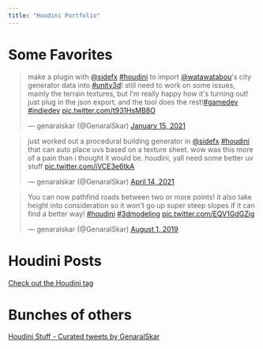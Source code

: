 ```yaml
---
title: "Houdini Portfolio"
---
```

# Some Favorites
<blockquote class="twitter-tweet" data-dnt="true"><p lang="en" dir="ltr">make a plugin with <a href="https://twitter.com/sidefx?ref_src=twsrc%5Etfw">@sidefx</a> <a href="https://twitter.com/hashtag/houdini?src=hash&amp;ref_src=twsrc%5Etfw">#houdini</a> to import <a href="https://twitter.com/watawatabou?ref_src=twsrc%5Etfw">@watawatabou</a>&#39;s city generator data into <a href="https://twitter.com/hashtag/unity3d?src=hash&amp;ref_src=twsrc%5Etfw">#unity3d</a>! still need to work on some issues, mainly the terrain textures, but I&#39;m really happy how it&#39;s turning out! just plug in the json export, and the tool does the rest!<a href="https://twitter.com/hashtag/gamedev?src=hash&amp;ref_src=twsrc%5Etfw">#gamedev</a> <a href="https://twitter.com/hashtag/indiedev?src=hash&amp;ref_src=twsrc%5Etfw">#indiedev</a> <a href="https://t.co/t931HsMB8O">pic.twitter.com/t931HsMB8O</a></p>&mdash; genaralskar (@GenaralSkar) <a href="https://twitter.com/GenaralSkar/status/1349872671903813632?ref_src=twsrc%5Etfw">January 15, 2021</a></blockquote> <script async src="https://platform.twitter.com/widgets.js" charset="utf-8"></script>  

<blockquote class="twitter-tweet" data-dnt="true"><p lang="en" dir="ltr">just worked out a procedural building generator in <a href="https://twitter.com/sidefx?ref_src=twsrc%5Etfw">@sidefx</a> <a href="https://twitter.com/hashtag/houdini?src=hash&amp;ref_src=twsrc%5Etfw">#houdini</a> that can auto place uvs based on a texture sheet. wow was this more of a pain than i thought it would be. houdini, yall need some better uv stuff <a href="https://t.co/jVCE3e6tkA">pic.twitter.com/jVCE3e6tkA</a></p>&mdash; genaralskar (@GenaralSkar) <a href="https://twitter.com/GenaralSkar/status/1382125150154334208?ref_src=twsrc%5Etfw">April 14, 2021</a></blockquote> <script async src="https://platform.twitter.com/widgets.js" charset="utf-8"></script> 

<blockquote class="twitter-tweet" data-dnt="true"><p lang="en" dir="ltr">You can now pathfind roads between two or more points! it also take height into consideration so it won&#39;t go up super steep slopes if it can find a better way! <a href="https://twitter.com/hashtag/houdini?src=hash&amp;ref_src=twsrc%5Etfw">#houdini</a> <a href="https://twitter.com/hashtag/3dmodeling?src=hash&amp;ref_src=twsrc%5Etfw">#3dmodeling</a> <a href="https://t.co/EQV1GdGZig">pic.twitter.com/EQV1GdGZig</a></p>&mdash; genaralskar (@GenaralSkar) <a href="https://twitter.com/GenaralSkar/status/1157025259289059328?ref_src=twsrc%5Etfw">August 1, 2019</a></blockquote> <script async src="https://platform.twitter.com/widgets.js" charset="utf-8"></script>  

# Houdini Posts
[Check out the Houdini tag](/tags/#houdini)

# Bunches of others
<a class="twitter-timeline" data-height="1500" data-dnt="true" data-theme="dark" href="https://twitter.com/GenaralSkar/timelines/1306043522542231552?ref_src=twsrc%5Etfw">Houdini Stuff - Curated tweets by GenaralSkar</a> <script async src="https://platform.twitter.com/widgets.js" charset="utf-8"></script>  